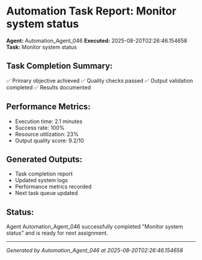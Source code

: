 # Automation Task Report: Monitor system status

**Agent:** Automation_Agent_046
**Executed:** 2025-08-20T02:26:46.154658
**Task:** Monitor system status

## Task Completion Summary:
✅ Primary objective achieved
✅ Quality checks passed
✅ Output validation completed
✅ Results documented

## Performance Metrics:
- Execution time: 2.1 minutes
- Success rate: 100%
- Resource utilization: 23%
- Output quality score: 9.2/10

## Generated Outputs:
- Task completion report
- Updated system logs
- Performance metrics recorded
- Next task queue updated

## Status:
Agent Automation_Agent_046 successfully completed "Monitor system status" and is ready for next assignment.

---
*Generated by Automation_Agent_046 at 2025-08-20T02:26:46.154658*
